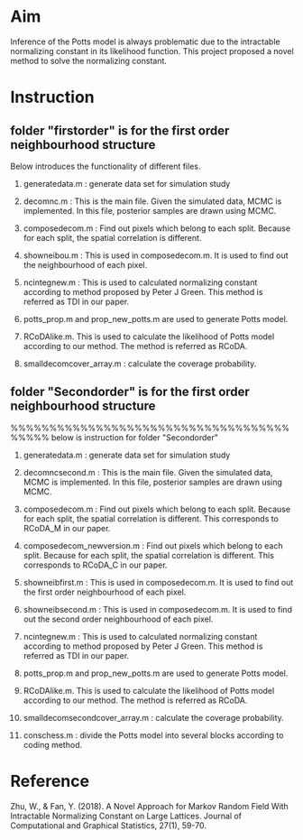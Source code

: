 # Aim
Inference of the Potts model is always problematic due to the intractable normalizing constant in its likelihood function. This project proposed a novel method to solve the normalizing constant. 
# Instruction
## folder "firstorder" is for the first order neighbourhood structure 
Below introduces the functionality of different files.
1. generatedata.m : generate data set for simulation study
2. decomnc.m   : This is the main file. Given the simulated data, MCMC is implemented. In this file, posterior samples are drawn using MCMC. 

3. composedecom.m  : Find out pixels which belong to each split. Because for each split, the spatial correlation is different.
4. showneibou.m  : This is used in composedecom.m. It is used to find out the neighbourhood of each pixel.
5. ncintegnew.m   : This is used to calculated normalizing constant according to method proposed by Peter J Green. This method is referred as TDI in our paper.
6. potts_prop.m and prop_new_potts.m  are used to generate Potts model.
7. RCoDAlike.m.   This is used to calculate the likelihood of Potts model according to our method. The method is referred as RCoDA.
8. smalldecomcover_array.m  : calculate the coverage probability.

## folder "Secondorder" is for the first order neighbourhood structure 
%%%%%%%%%%%%%%%%%%%%%%%%%%%%%%%%%%%%%%%%%  below is instruction for folder "Secondorder"

1. generatedata.m : generate data set for simulation study
2. decomncsecond.m   : This is the main file. Given the simulated data, MCMC is implemented. In this file, posterior samples are drawn using MCMC. 

3. composedecom.m  : Find out pixels which belong to each split. Because for each split, the spatial correlation is different. This corresponds to RCoDA_M in our paper.
4. composedecom_newversion.m  : Find out pixels which belong to each split. Because for each split, the spatial correlation is different. This corresponds to RCoDA_C in our paper.
5. showneibfirst.m  : This is used in composedecom.m. It is used to find out the first order neighbourhood of each pixel.
6. showneibsecond.m  : This is used in composedecom.m. It is used to find out the second order neighbourhood of each pixel.
7. ncintegnew.m   : This is used to calculated normalizing constant according to method proposed by Peter J Green. This method is referred as TDI in our paper.
8. potts_prop.m and prop_new_potts.m  are used to generate Potts model.
7. RCoDAlike.m.   This is used to calculate the likelihood of Potts model according to our method. The method is referred as RCoDA.
8. smalldecomsecondcover_array.m  : calculate the coverage probability.
9. conschess.m : divide the Potts model into several blocks according to coding method.

# Reference
Zhu, W., & Fan, Y. (2018). A Novel Approach for Markov Random Field With Intractable Normalizing Constant on Large Lattices. Journal of Computational and Graphical Statistics, 27(1), 59-70.
